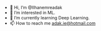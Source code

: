 - 👋 Hi, I’m @Ilhanemreadak
- 👀 I’m interested in ML.
- 🌱 I’m currently learning Deep Learning.
- 📫 How to reach me adak.ie@hotmail.com

<!---
Ilhanemreadak/Ilhanemreadak is a ✨ special ✨ repository because its `README.md` (this file) appears on your GitHub profile.
You can click the Preview link to take a look at your changes.
--->
